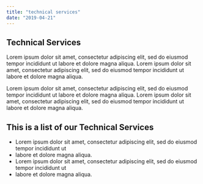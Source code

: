 ```yaml
---
title: "technical services"
date: "2019-04-21"
---
```


## Technical Services

Lorem ipsum dolor sit amet, consectetur adipiscing elit, sed do eiusmod tempor incididunt ut 
labore et dolore magna aliqua. 
Lorem ipsum dolor sit amet, consectetur adipiscing elit, sed do eiusmod tempor incididunt ut 
labore et dolore magna aliqua. 

Lorem ipsum dolor sit amet, consectetur adipiscing elit, sed do eiusmod tempor incididunt ut 
labore et dolore magna aliqua. 
Lorem ipsum dolor sit amet, consectetur adipiscing elit, sed do eiusmod tempor incididunt ut 
labore et dolore magna aliqua. 

## This is a list of our Technical Services

* Lorem ipsum dolor sit amet, consectetur adipiscing elit, sed do eiusmod tempor incididunt ut 
* labore et dolore magna aliqua. 
* Lorem ipsum dolor sit amet, consectetur adipiscing elit, sed do eiusmod tempor incididunt ut 
* labore et dolore magna aliqua. 
